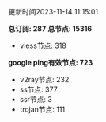更新时间2023-11-14 11:15:01

**总订阅: 287**
**总节点: 15316**
- vless节点: 318

**google ping有效节点: 723**
- v2ray节点: 232
- ss节点: 377
- ssr节点: 3
- trojan节点: 111
